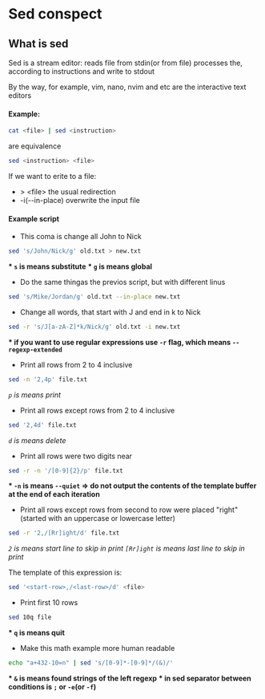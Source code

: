 # Sed conspect

## What is sed
Sed is a stream editor: reads file from stdin(or from file) processes the, according to instructions and write to stdout

By the way, for example, vim, nano, nvim and etc are the interactive text editors

#### Example:
``` bash
cat <file> | sed <instruction>
```
are equivalence
``` bash
sed <instruction> <file>
```

If we want to erite to a file:
- \> \<file\> the usual redirection
- -i(--in-place) overwrite the input file

#### Example script

* This coma is change all John to Nick
``` bash
sed 's/John/Nick/g' old.txt > new.txt
```
__\* `s` is means substitute__
__\* `g` is means global__

* Do the same thingas the previos script, but with different linus
``` bash
sed 's/Mike/Jordan/g' old.txt --in-place new.txt
```

* Change all words, that start with J and end in k to Nick
```bash
sed -r 's/J[a-zA-Z]*k/Nick/g' old.txt -i new.txt
```
__\* if you want to use regular expressions use `-r` flag, which means `--regexp-extended`__

* Print all rows from 2 to 4 inclusive
```bash
sed -n '2,4p' file.txt
```
_`p` is means print_

* Print all rows except rows from 2 to 4 inclusive
``` bash
sed '2,4d' file.txt
```
_`d` is means delete_

* Print all rows were two digits near
``` bash
sed -r -n '/[0-9]{2}/p' file.txt
```
__\* `-n` is means `--quiet` => do not output the contents of the template buffer at the end of each iteration__

* Print all rows except rows from second to row were placed "right"(started with an uppercase or lowercase letter)
``` bash
sed -r '2,/[Rr]ight/d' file.txt
```
_`2` is means start line to skip in print_
_`[Rr]ight` is means last line to skip in print_

The template of this expression is:
```bash
sed '<start-row>,/<last-row>/d' <file>
```

* Print first 10 rows
``` bash
sed 10q file
```
__\* `q` is means quit__

* Make this math example more human readable
``` bash
echo "a+432-10=n" | sed 's/[0-9]*-[0-9]*/(&)/'
```
__\* `&` is means found strings of the left regexp__
__\* in sed separator between conditions is `;` or `-e`(or `-f`)__
